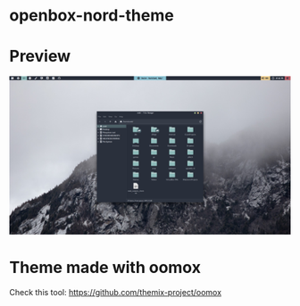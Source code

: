 # openbox-nord-theme

# Preview

![alt text](preview.png)

# Theme made with oomox

Check this tool: https://github.com/themix-project/oomox
